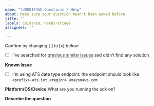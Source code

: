 ```yaml
---
name: "\U0001F4AC Questions / Help"
about: Make sure your question hasn't been asked before
title: ''
labels: guidance, needs-triage
assignees: ''

---
```


Confirm by changing [ ] to [x] below:
- [ ] I've searched for [previous similar issues](https://github.com/aws/aws-iot-device-sdk-java/issues/) and didn't find any solution

**Known Issue**
- [ ] I'm using ATS data type endpoint: the endpoint should look like `<prefix>-ats.iot.<region>.amazonaws.com`

**Platform/OS/Device**
What are you running the sdk on?

**Describe the question**
